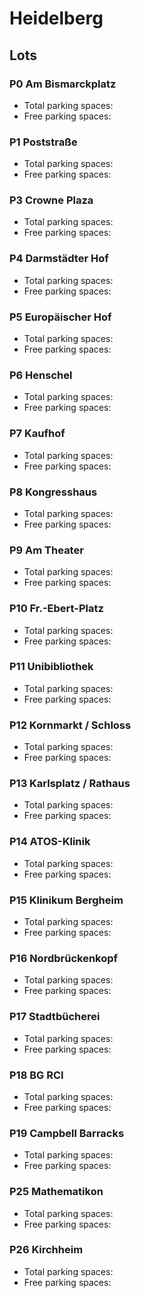 # Heidelberg

## Lots

### P0 Am Bismarckplatz

* Total parking spaces: <Value topic="parken-dd/parken-dd/Heidelberg/heidelbergp0ambismarckplatz/total"/>
* Free parking spaces: <Value topic="parken-dd/parken-dd/Heidelberg/heidelbergp0ambismarckplatz/free"/>

### P1 Poststraße

* Total parking spaces: <Value topic="parken-dd/parken-dd/Heidelberg/heidelbergp1poststrasse/total"/>
* Free parking spaces: <Value topic="parken-dd/parken-dd/Heidelberg/heidelbergp1poststrasse/free"/>

### P3 Crowne Plaza

* Total parking spaces: <Value topic="parken-dd/parken-dd/Heidelberg/heidelbergp3crowneplaza/total"/>
* Free parking spaces: <Value topic="parken-dd/parken-dd/Heidelberg/heidelbergp3crowneplaza/free"/>

### P4 Darmstädter Hof 

* Total parking spaces: <Value topic="parken-dd/parken-dd/Heidelberg/heidelbergp4darmstaedterhof/total"/>
* Free parking spaces: <Value topic="parken-dd/parken-dd/Heidelberg/heidelbergp4darmstaedterhof/free"/>

### P5 Europäischer Hof

* Total parking spaces: <Value topic="parken-dd/parken-dd/Heidelberg/heidelbergp5europaeischerhof/total"/>
* Free parking spaces: <Value topic="parken-dd/parken-dd/Heidelberg/heidelbergp5europaeischerhof/free"/>

### P6 Henschel

* Total parking spaces: <Value topic="parken-dd/parken-dd/Heidelberg/heidelbergp6henschel/total"/>
* Free parking spaces: <Value topic="parken-dd/parken-dd/Heidelberg/heidelbergp6henschel/free"/>

### P7 Kaufhof

* Total parking spaces: <Value topic="parken-dd/parken-dd/Heidelberg/heidelbergp7kaufhof/total"/>
* Free parking spaces: <Value topic="parken-dd/parken-dd/Heidelberg/heidelbergp7kaufhof/free"/>

### P8 Kongresshaus

* Total parking spaces: <Value topic="parken-dd/parken-dd/Heidelberg/heidelbergp8kongresshaus/total"/>
* Free parking spaces: <Value topic="parken-dd/parken-dd/Heidelberg/heidelbergp8kongresshaus/free"/>

### P9 Am Theater

* Total parking spaces: <Value topic="parken-dd/parken-dd/Heidelberg/heidelbergp9amtheater/total"/>
* Free parking spaces: <Value topic="parken-dd/parken-dd/Heidelberg/heidelbergp9amtheater/free"/>

### P10 Fr.-Ebert-Platz

* Total parking spaces: <Value topic="parken-dd/parken-dd/Heidelberg/heidelbergp10frebertplatz/total"/>
* Free parking spaces: <Value topic="parken-dd/parken-dd/Heidelberg/heidelbergp10frebertplatz/free"/>

### P11 Unibibliothek

* Total parking spaces: <Value topic="parken-dd/parken-dd/Heidelberg/heidelbergp11unibibliothek/total"/>
* Free parking spaces: <Value topic="parken-dd/parken-dd/Heidelberg/heidelbergp11unibibliothek/free"/>

### P12 Kornmarkt / Schloss

* Total parking spaces: <Value topic="parken-dd/parken-dd/Heidelberg/heidelbergp12kornmarktschloss/total"/>
* Free parking spaces: <Value topic="parken-dd/parken-dd/Heidelberg/heidelbergp12kornmarktschloss/free"/>

### P13 Karlsplatz / Rathaus

* Total parking spaces: <Value topic="parken-dd/parken-dd/Heidelberg/heidelbergp13karlsplatzrathaus/total"/>
* Free parking spaces: <Value topic="parken-dd/parken-dd/Heidelberg/heidelbergp13karlsplatzrathaus/free"/>

### P14 ATOS-Klinik

* Total parking spaces: <Value topic="parken-dd/parken-dd/Heidelberg/heidelbergp14atosklinik/total"/>
* Free parking spaces: <Value topic="parken-dd/parken-dd/Heidelberg/heidelbergp14atosklinik/free"/>

### P15 Klinikum Bergheim

* Total parking spaces: <Value topic="parken-dd/parken-dd/Heidelberg/heidelbergp15klinikumbergheim/total"/>
* Free parking spaces: <Value topic="parken-dd/parken-dd/Heidelberg/heidelbergp15klinikumbergheim/free"/>

### P16 Nordbrückenkopf

* Total parking spaces: <Value topic="parken-dd/parken-dd/Heidelberg/heidelbergp16nordbrueckenkopf/total"/>
* Free parking spaces: <Value topic="parken-dd/parken-dd/Heidelberg/heidelbergp16nordbrueckenkopf/free"/>

### P17 Stadtbücherei

* Total parking spaces: <Value topic="parken-dd/parken-dd/Heidelberg/heidelbergp17stadtbuecherei/total"/>
* Free parking spaces: <Value topic="parken-dd/parken-dd/Heidelberg/heidelbergp17stadtbuecherei/free"/>

### P18 BG RCI

* Total parking spaces: <Value topic="parken-dd/parken-dd/Heidelberg/heidelbergp18bgrci/total"/>
* Free parking spaces: <Value topic="parken-dd/parken-dd/Heidelberg/heidelbergp18bgrci/free"/>

### P19 Campbell Barracks

* Total parking spaces: <Value topic="parken-dd/parken-dd/Heidelberg/heidelbergp19campbellbarracks/total"/>
* Free parking spaces: <Value topic="parken-dd/parken-dd/Heidelberg/heidelbergp19campbellbarracks/free"/>

### P25 Mathematikon

* Total parking spaces: <Value topic="parken-dd/parken-dd/Heidelberg/heidelbergp25mathematikon/total"/>
* Free parking spaces: <Value topic="parken-dd/parken-dd/Heidelberg/heidelbergp25mathematikon/free"/>

### P26 Kirchheim

* Total parking spaces: <Value topic="parken-dd/parken-dd/Heidelberg/heidelbergp26kirchheim/total"/>
* Free parking spaces: <Value topic="parken-dd/parken-dd/Heidelberg/heidelbergp26kirchheim/free"/>

